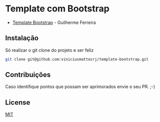 # Template com Bootstrap
- <a href="https://www.udemy.com/template-com-bootstrap/">Template Bootstrap</a> - Guilherme Ferreira


## Instalação

Só realizar o git clone do projeto e ser feliz
```bash
git clone git@github.com:viniciusmattosrj/template-bootstrap.git
```

## Contribuições
Caso identifique pontos
que possam ser aprimorados envie o seu PR. ;-)


## License
[MIT](https://choosealicense.com/licenses/mit/)
